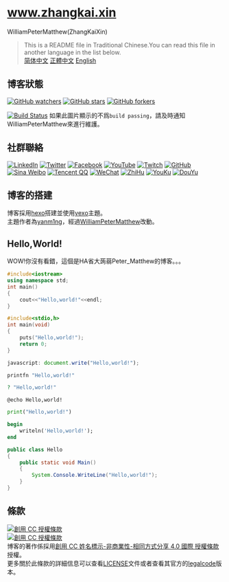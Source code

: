 # www.zhangkai.xin
WilliamPeterMatthew(ZhangKaiXin)
> This is a README file in Traditional Chinese.You can read this file in another language in the list below.  
> [简体中文](https://github.com/WilliamPeterMatthew/williampetermatthew.github.io/blob/master/README-zh_CN.md) [正體中文](https://github.com/WilliamPeterMatthew/williampetermatthew.github.io/blob/master/README-zh_TW.md) [English](https://github.com/WilliamPeterMatthew/williampetermatthew.github.io/blob/master/README-en_US.md)  

## 博客狀態
[![GitHub watchers](https://img.shields.io/github/watchers/WilliamPeterMatthew/williampetermatthew.github.io.svg?style=social&label=Watch)](https://github.com/WilliamPeterMatthew/williampetermatthew.github.io)
[![GitHub stars](https://img.shields.io/github/stars/WilliamPeterMatthew/williampetermatthew.github.io.svg?style=social&label=Star)](https://github.com/WilliamPeterMatthew/williampetermatthew.github.io)
[![GitHub forkers](https://img.shields.io/github/forks/WilliamPeterMatthew/williampetermatthew.github.io.svg?style=social&label=Fork)](https://github.com/WilliamPeterMatthew/williampetermatthew.github.io)

[![Build Status](https://api.travis-ci.com/WilliamPeterMatthew/williampetermatthew.github.io.svg?branch=source)](https://travis-ci.com/WilliamPeterMatthew/williampetermatthew.github.io)
如果此圖片顯示的不爲`build passing`，請及時通知WilliamPeterMatthew來進行維護。

## 社群聯絡
[![LinkedIn](https://img.shields.io/badge/LinkedIn-张开昕-0077b5.svg?logo=LinkedIn&longCache=true&style=social)](https://www.linkedin.com/in/%E5%BC%80%E6%98%95-%E5%BC%A0-37393998)
[![Twitter](https://img.shields.io/badge/Twitter-Peter__Matthew__-2aa9e0.svg?logo=Twitter&longCache=true&style=social)](https://twitter.com/Peter_Matthew_)
[![Facebook](https://img.shields.io/badge/Facebook-张开昕-3b5998.svg?logo=Facebook&longCache=true&style=social)](https://www.facebook.com/profile.php?id=100011837585349)
[![YouTube](https://img.shields.io/badge/YouTube-WilliamPeterMatthew-ff0000.svg?logo=YouTube&longCache=true&style=social)](https://www.youtube.com/channel/UC5bVJtvNLuSZGlULitP5y9Q)
[![Twitch](https://img.shields.io/badge/Twitch-WilliamPeterMatthew-6441a4.svg?logo=Twitch&longCache=true&style=social)](https://www.twitch.tv/williampetermatthew)
[![GitHub](https://img.shields.io/badge/GitHub-WilliamPeterMatthew-333333.svg?logo=GitHub&longCache=true&style=social)](https://github.com/WilliamPeterMatthew)
[![Sina Weibo](https://img.shields.io/badge/Sina_Weibo-WilliamPeterMatthew-e6162d.svg?logo=Sina-Weibo&longCache=true&style=social)](http://weibo.com/WilliamPeterMatthew)
[![Tencent QQ](https://img.shields.io/badge/Tencent_QQ-张开昕-eb1923.svg?logo=Tencent-QQ&longCache=true&style=social)](http://wpa.qq.com/msgrd?V=3&Uin=1145232806)
[![WeChat](https://img.shields.io/badge/WeChat-张开昕-7bb32e.svg?logo=WeChat&longCache=true&style=social)](https://u.wechat.com/EB5lXuIJto8f_6bK4kAoWQ0)
[![ZhiHu](https://img.shields.io/badge/ZhiHu-WilliamPeterMatthew-0e67c8.svg?longCache=true&style=social)](https://www.zhihu.com/people/WilliamPeterMatthew)
[![YouKu](https://img.shields.io/badge/YouKu-WilliamPeterMatthew-0393ff.svg?longCache=true&style=social)](http://i.youku.com/petermatthew)
[![DouYu](https://img.shields.io/badge/DouYu-WilliamPeterMatthew-ff630e.svg?longCache=true&style=social)](http://none/)

## 博客的搭建
博客採用[hexo](https://hexo.io/)搭建並使用[vexo](https://github.com/yanm1ng/hexo-theme-vexo)主題。  
主題作者為[yanm1ng](https://github.com/yanm1ng)，經過[WilliamPeterMatthew](https://github.com/WilliamPeterMatthew)改動。  

## Hello,World!
WOW!你沒有看錯，這個是HA省大蒟蒻Peter_Matthew的博客。。。
```cpp
#include<iostream>
using namespace std;
int main()
{
	cout<<"Hello,world!"<<endl;
}
```
```c
#include<stdio,h>
int main(void)
{
	puts("Hello,world!");
	return 0;
}
```
```javascript
javascript: document.write("Hello,world!");
```
```ruby
printfn "Hello,world!"
```
```php
? "Hello,world!"
```
```batch
@echo Hello,world!
```
```python
print("Hello,world!")
```
```pascal
begin
	writeln('Hello,world!');
end
```
```java
public class Hello
{
	public static void Main()
	{
		System.Console.WriteLine("Hello,world!");
	}
}
```

## 條款
[![創用 CC 授權條款](https://res.zhangkai.xin/pic/license/BY-NC-SA_80x15.png)](https://creativecommons.org/licenses/by-nc-sa/4.0/deed.zh_TW)  
[![創用 CC 授權條款](https://res.zhangkai.xin/pic/license/BY-NC-SA_88x31.png)](https://creativecommons.org/licenses/by-nc-sa/4.0/deed.zh_TW)  
博客的著作係採用[創用 CC 姓名標示-非商業性-相同方式分享 4.0 國際 授權條款](https://creativecommons.org/licenses/by-nc-sa/4.0/deed.zh_TW)授權。  
更多關於此條款的詳細信息可以查看[LICENSE](https://github.com/WilliamPeterMatthew/williampetermatthew.github.io/blob/master/LICENSE-zh_TW)文件或者查看其官方的[legalcode](https://creativecommons.org/licenses/by-nc-sa/4.0/legalcode.zh-Hant)版本。
